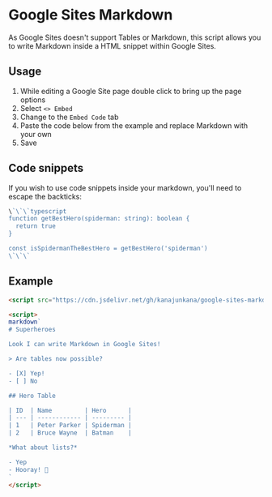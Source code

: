 # Google Sites Markdown

As Google Sites doesn't support Tables or Markdown, this script allows you to write Markdown inside a HTML snippet within Google Sites.

## Usage

1. While editing a Google Site page double click to bring up the page options
2. Select `<> Embed`
3. Change to the `Embed Code` tab
4. Paste the code below from the example and replace Markdown with your own
5. Save

## Code snippets

If you wish to use code snippets inside your markdown, you'll need to escape the backticks:

```typescript
\`\`\`typescript
function getBestHero(spiderman: string): boolean {
  return true
}

const isSpidermanTheBestHero = getBestHero('spiderman')
\`\`\`
```

## Example

```html
<script src="https://cdn.jsdelivr.net/gh/kanajunkana/google-sites-markdown/index.js"></script>

<script>
markdown`
# Superheroes

Look I can write Markdown in Google Sites!

> Are tables now possible?

- [X] Yep!
- [ ] No

## Hero Table

| ID  | Name         | Hero      |
| --- | ------------ | --------- |
| 1   | Peter Parker | Spiderman | 
| 2   | Bruce Wayne  | Batman    |

*What about lists?*

- Yep
- Hooray! 🎉
`
</script> 
```
